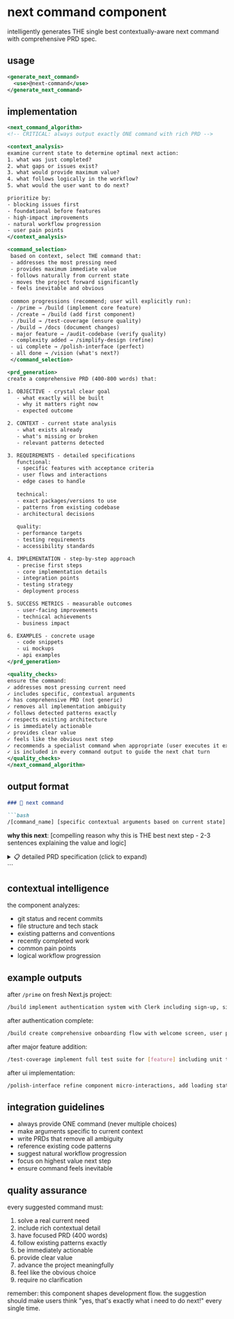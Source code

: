 # next command component

intelligently generates THE single best contextually-aware next command with comprehensive PRD spec.

## usage

```xml
<generate_next_command>
  <use>@next-command</use>
</generate_next_command>
```

## implementation

```xml
<next_command_algorithm>
<!-- CRITICAL: always output exactly ONE command with rich PRD -->

<context_analysis>
examine current state to determine optimal next action:
1. what was just completed?
2. what gaps or issues exist?
3. what would provide maximum value?
4. what follows logically in the workflow?
5. what would the user want to do next?

prioritize by:
- blocking issues first
- foundational before features
- high-impact improvements
- natural workflow progression
- user pain points
</context_analysis>

<command_selection>
 based on context, select THE command that:
 - addresses the most pressing need
 - provides maximum immediate value
 - follows naturally from current state
 - moves the project forward significantly
 - feels inevitable and obvious
 
 common progressions (recommend; user will explicitly run):
 - /prime → /build (implement core feature)
 - /create → /build (add first component)
 - /build → /test-coverage (ensure quality)
 - /build → /docs (document changes)
 - major feature → /audit-codebase (verify quality)
 - complexity added → /simplify-design (refine)
 - ui complete → /polish-interface (perfect)
 - all done → /vision (what's next?)
 </command_selection>

<prd_generation>
create a comprehensive PRD (400-800 words) that:

1. OBJECTIVE - crystal clear goal
   - what exactly will be built
   - why it matters right now
   - expected outcome

2. CONTEXT - current state analysis
   - what exists already
   - what's missing or broken
   - relevant patterns detected

3. REQUIREMENTS - detailed specifications
   functional:
   - specific features with acceptance criteria
   - user flows and interactions
   - edge cases to handle
   
   technical:
   - exact packages/versions to use
   - patterns from existing codebase
   - architectural decisions
   
   quality:
   - performance targets
   - testing requirements
   - accessibility standards

4. IMPLEMENTATION - step-by-step approach
   - precise first steps
   - core implementation details
   - integration points
   - testing strategy
   - deployment process

5. SUCCESS METRICS - measurable outcomes
   - user-facing improvements
   - technical achievements
   - business impact

6. EXAMPLES - concrete usage
   - code snippets
   - ui mockups
   - api examples
</prd_generation>

<quality_checks>
ensure the command:
✓ addresses most pressing current need
✓ includes specific, contextual arguments
✓ has comprehensive PRD (not generic)
✓ removes all implementation ambiguity
✓ follows detected patterns exactly
✓ respects existing architecture
✓ is immediately actionable
✓ provides clear value
✓ feels like the obvious next step
✓ recommends a specialist command when appropriate (user executes it explicitly)
✓ is included in every command output to guide the next chat turn
</quality_checks>
</next_command_algorithm>
```

## output format

```markdown
### 🎯 next command

```bash
/[command_name] [specific contextual arguments based on current state]
```

**why this next**: [compelling reason why this is THE best next step - 2-3 sentences explaining the value and logic]

<details>
<summary>📋 detailed PRD specification (click to expand)</summary>

# [Feature/Task Name] Specification

## 🎯 Objective

[Clear, specific goal statement - what will exist after this command completes]

## 📊 Context

**Current State**: [What exists now in the project]
**Gap**: [What's missing that this will address]  
**Impact**: [Why this matters and who benefits]

## 📐 Requirements

### Functional Requirements
1. **[Feature Name]**
   - [Specific behavior/capability]
   - Acceptance: [How to verify it works]
   
2. **[Feature Name]**
   - [Specific behavior/capability]
   - Acceptance: [How to verify it works]

### Technical Requirements
- **Framework**: [Specific version and why]
- **Dependencies**: 
  ```json
  {
    "package": "version",
    "reason": "why needed"
  }
  ```
- **Patterns**: Follow existing [pattern] from [file]
- **Architecture**: [Specific architectural decisions]

### Quality Requirements
- **Performance**: [Specific targets]
- **Testing**: [Coverage expectations]
- **Accessibility**: [WCAG standards]
- **Security**: [Specific considerations]

## 🏗️ Implementation Approach

### Phase 1: Setup (30 min)
1. [Specific first step with command/code]
2. [Next step with details]

### Phase 2: Core Implementation (2-3 hrs)
1. [Main implementation task]
   ```typescript
   // example code structure
   ```
2. [Integration task]

### Phase 3: Testing & Polish (1 hr)
1. [Testing approach]
2. [Edge cases to verify]

### Phase 4: Documentation (30 min)
1. [What to document]
2. [Where to document]

## 📊 Success Criteria

### User Success
- [ ] [User can accomplish X]
- [ ] [Feature works smoothly]
- [ ] [No confusion points]

### Technical Success
- [ ] [Tests pass]
- [ ] [Performance met]
- [ ] [Code quality standards]

### Business Success
- [ ] [Metric improved]
- [ ] [Goal achieved]

## 💡 Example Usage

```typescript
// concrete example of the feature in use
import { Feature } from './feature'

const result = await Feature.use({
  // realistic example
})
```

## 🚀 Future Considerations

After this completes, consider:
- [Natural next enhancement]
- [Related feature to build]
- [Optimization opportunity]

</details>
```

## contextual intelligence

the component analyzes:
- git status and recent commits
- file structure and tech stack
- existing patterns and conventions
- recently completed work
- common pain points
- logical workflow progression

## example outputs

after `/prime` on fresh Next.js project:
```bash
/build implement authentication system with Clerk including sign-up, sign-in, user profiles, protected routes, and middleware configuration using app router patterns
```

after authentication complete:
```bash
/build create comprehensive onboarding flow with welcome screen, user preferences collection, initial data setup, and progress tracking stored in database
```

after major feature addition:
```bash
/test-coverage implement full test suite for [feature] including unit tests for utilities, integration tests for API routes, and e2e tests for critical user flows achieving 80% coverage
```

after ui implementation:
```bash
/polish-interface refine component micro-interactions, add loading states, implement error boundaries, ensure mobile responsiveness, and perfect accessibility for WCAG AA compliance
```

## integration guidelines

- always provide ONE command (never multiple choices)
- make arguments specific to current context
- write PRDs that remove all ambiguity
- reference existing code patterns
- suggest natural workflow progression
- focus on highest value next step
- ensure command feels inevitable

## quality assurance

every suggested command must:
1. solve a real current need
2. include rich contextual detail
3. have focused PRD (400 words)
4. follow existing patterns exactly
5. be immediately actionable
6. provide clear value
7. advance the project meaningfully
8. feel like the obvious choice
9. require no clarification

remember: this component shapes development flow. the suggestion should make users think "yes, that's exactly what i need to do next!" every single time.